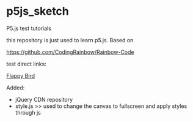 # p5js_sketch
P5.js test tutorials

this repository is just used to learn p5.js. Based on

https://github.com/CodingRainbow/Rainbow-Code

test direct links:

<a href="https://martenz.github.io/p5js_sketch/flappy_bird/" target='blank'>Flappy Bird</a>


Added:
* jQuery CDN repository
* style.js >> used to change the canvas to fullscreen and apply styles through js
